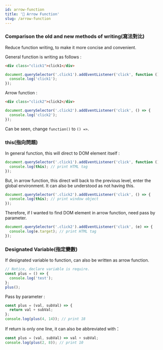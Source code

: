 ```yaml
---
id: arrow-function
title: '📜 Arrow Function'
slug: /arrow-function
---
```


### Comparison the old and new methods of writing(寫法對比)

Reduce function writing, to make it more concise and convenient.

General function is writing as follows :

```html
<div class="click1">click1</div>
```

```js
document.querySelector('.click1').addEventListener('click', function () {
  console.log('click1');
});
```

Arrow function :

```html
<div class="click2">click2</div>
```

```js
document.querySelector('.click2').addEventListener('click', () => {
  console.log('click2');
});
```

Can be seen, change `function()` to `() =>`.

### this(指向問題)

In general function, this will direct to DOM element itself :

```js
document.querySelector('.click1').addEventListener('click', function () {
  console.log(this); // print HTML tag
});
```

But, in arrow function, this direct will back to the previous level, enter the global environment. It can also be understood as not having this.

```js
document.querySelector('.click2').addEventListener('click', () => {
  console.log(this); // print window object
});
```

Therefore, if I wanted to find DOM element in arrow function, need pass by parameter.

```js
document.querySelector('.click2').addEventListener('click', (e) => {
  console.log(e.target); // print HTML tag
});
```

### Designated Variable(指定變數)

If designated variable to function, can also be written as arrow function.

```js
// Notice, declare variable is require.
const plus = () => {
  console.log('test');
};
plus();
```

Pass by parameter :

```js
const plus = (val, subVal) => {
  return val + subVal;
};
console.log(plus(4, 14)); // print 18
```

If return is only one line, it can also be abbreviated with：

```js
const plus = (val, subVal) => val + subVal;
console.log(plus(2, 8)); // print 10
```
